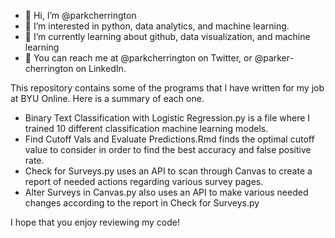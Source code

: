 - 👋 Hi, I’m @parkcherrington
- 👀 I’m interested in python, data analytics, and machine learning.
- 🌱 I’m currently learning about github, data visualization, and machine learning
- 📲 You can reach me at @parkcherrington on Twitter, or @parker-cherrington on LinkedIn.

This repository contains some of the programs that I have written for my job at BYU Online. Here is a summary of each one.
- Binary Text Classification with Logistic Regression.py is a file where I trained 10 different classification machine learning models. 
- Find Cutoff Vals and Evaluate Predictions.Rmd finds the optimal cutoff value to consider in order to find the best accuracy and false positive rate.
- Check for Surveys.py uses an API to scan through Canvas to create a report of needed actions regarding various survey pages.
- Alter Surveys in Canvas.py also uses an API to make various needed changes according to the report in Check for Surveys.py

I hope that you enjoy reviewing my code! 

<!---
parkcherrington/parkcherrington is a ✨ special ✨ repository because its `README.md` (this file) appears on your GitHub profile.
You can click the Preview link to take a look at your changes.
--->
